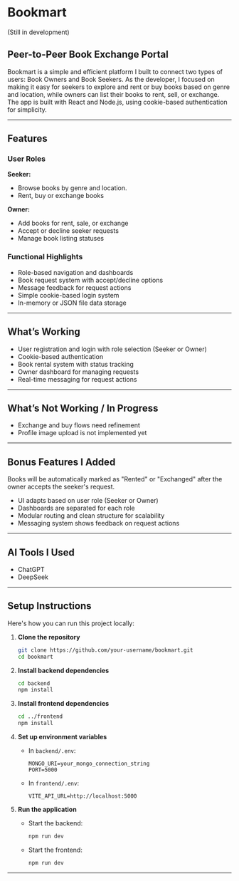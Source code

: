 # Bookmart
(Still in development)

## Peer-to-Peer Book Exchange Portal

Bookmart is a simple and efficient platform I built to connect two types of users: Book Owners and Book Seekers. As the developer, I focused on making it easy for seekers to explore and rent or buy books based on genre and location, while owners can list their books to rent, sell, or exchange. The app is built with React and Node.js, using cookie-based authentication for simplicity.


----------------------------------------------------------------------------------------

## Features

### User Roles

**Seeker:**
- Browse books by genre and location.
- Rent, buy or exchange books

**Owner:**
- Add books for rent, sale, or exchange
- Accept or decline seeker requests
- Manage book listing statuses

### Functional Highlights

- Role-based navigation and dashboards
- Book request system with accept/decline options
- Message feedback for request actions
- Simple cookie-based login system
- In-memory or JSON file data storage



----------------------------------------------------------------------------------------

## What’s Working

- User registration and login with role selection (Seeker or Owner)
- Cookie-based authentication
- Book rental system with status tracking
- Owner dashboard for managing requests
- Real-time messaging for request actions


----------------------------------------------------------------------------------------

## What’s Not Working / In Progress

- Exchange and buy flows need refinement
- Profile image upload is not implemented yet


----------------------------------------------------------------------------------------

## Bonus Features I Added

Books will be automatically marked as "Rented" or "Exchanged" after the owner accepts the seeker's request.
- UI adapts based on user role (Seeker or Owner)
- Dashboards are separated for each role
- Modular routing and clean structure for scalability
- Messaging system shows feedback on request actions



----------------------------------------------------------------------------------------

## AI Tools I Used

- ChatGPT
- DeepSeek


----------------------------------------------------------------------------------------

## Setup Instructions

Here's how you can run this project locally:

1. **Clone the repository**
   ```bash
   git clone https://github.com/your-username/bookmart.git
   cd bookmart
   ```

2. **Install backend dependencies**
   ```bash
   cd backend
   npm install
   ```

3. **Install frontend dependencies**
   ```bash
   cd ../frontend
   npm install
   ```

4. **Set up environment variables**
   - In `backend/.env`:
     ```
     MONGO_URI=your_mongo_connection_string
     PORT=5000
     ```

   - In `frontend/.env`:
     ```
     VITE_API_URL=http://localhost:5000
     ```

5. **Run the application**
   - Start the backend:
     ```bash
     npm run dev
     ```
   - Start the frontend:
     ```bash
     npm run dev
     ```

---


